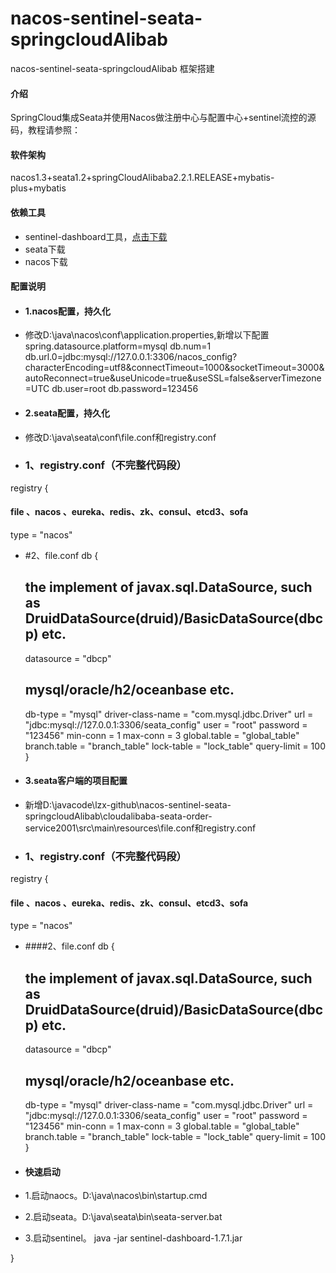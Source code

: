 # nacos-sentinel-seata-springcloudAlibab
nacos-sentinel-seata-springcloudAlibab 框架搭建

#### 介绍
SpringCloud集成Seata并使用Nacos做注册中心与配置中心+sentinel流控的源码，教程请参照：

#### 软件架构
nacos1.3+seata1.2+springCloudAlibaba2.2.1.RELEASE+mybatis-plus+mybatis

#### 依赖工具
- sentinel-dashboard工具，[点击下载](https://files.gitee.com/group1/M00/0F/88/wKgCNF8C6J-Aa2xVAXs5BLIt5Mk484.jar?token=cf7dc577bc94f7fa8f23429500fe03c9&ts=1594026495&attname=sentinel-dashboard-nacos-1.7.2.jar&disposition=attachment)
- seata下载
- nacos下载

#### 配置说明

- #### 1.nacos配置，持久化
- 修改D:\java\nacos\conf\application.properties,新增以下配置
spring.datasource.platform=mysql
db.num=1
db.url.0=jdbc:mysql://127.0.0.1:3306/nacos_config?characterEncoding=utf8&connectTimeout=1000&socketTimeout=3000&autoReconnect=true&useUnicode=true&useSSL=false&serverTimezone=UTC
db.user=root
db.password=123456

- #### 2.seata配置，持久化
- 修改D:\java\seata\conf\file.conf和registry.conf
- ### 1、registry.conf（不完整代码段）
registry {
  #### file 、nacos 、eureka、redis、zk、consul、etcd3、sofa
  type = "nacos"

- #2、file.conf
db {
    ## the implement of javax.sql.DataSource, such as DruidDataSource(druid)/BasicDataSource(dbcp) etc.
    datasource = "dbcp"
    ## mysql/oracle/h2/oceanbase etc.
    db-type = "mysql"
    driver-class-name = "com.mysql.jdbc.Driver"
    url = "jdbc:mysql://127.0.0.1:3306/seata_config"
    user = "root"
    password = "123456"
    min-conn = 1
    max-conn = 3
    global.table = "global_table"
    branch.table = "branch_table"
    lock-table = "lock_table"
    query-limit = 100
  }

- #### 3.seata客户端的项目配置
- 新增D:\javacode\lzx-github\nacos-sentinel-seata-springcloudAlibab\cloudalibaba-seata-order-service2001\src\main\resources\file.conf和registry.conf
- ### 1、registry.conf（不完整代码段）
 registry {
   #### file 、nacos 、eureka、redis、zk、consul、etcd3、sofa
   type = "nacos"
   
- ####2、file.conf
 db {
    ## the implement of javax.sql.DataSource, such as DruidDataSource(druid)/BasicDataSource(dbcp) etc.
    datasource = "dbcp"
    ## mysql/oracle/h2/oceanbase etc.
    db-type = "mysql"
    driver-class-name = "com.mysql.jdbc.Driver"
    url = "jdbc:mysql://127.0.0.1:3306/seata_config"
    user = "root"
    password = "123456"
    min-conn = 1
    max-conn = 3
    global.table = "global_table"
    branch.table = "branch_table"
    lock-table = "lock_table"
    query-limit = 100
  }
  
- #### 快速启动

- 1.启动naocs。D:\java\nacos\bin\startup.cmd
- 2.启动seata。D:\java\seata\bin\seata-server.bat
- 3.启动sentinel。 java -jar sentinel-dashboard-1.7.1.jar

  
}
